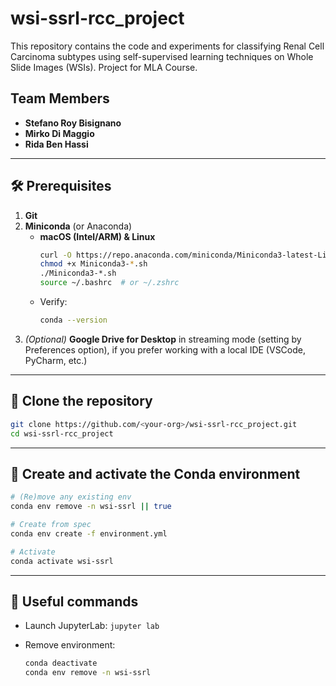 # wsi-ssrl-rcc_project

This repository contains the code and experiments for classifying Renal Cell Carcinoma subtypes using self-supervised learning techniques on Whole Slide Images (WSIs). Project for MLA Course.

## Team Members

- **Stefano Roy Bisignano** 
- **Mirko Di Maggio** 
- **Rida Ben Hassi** 
---

## 🛠️ Prerequisites

1. **Git**  
2. **Miniconda** (or Anaconda)  
   - **macOS (Intel/ARM) & Linux**  
     ```bash
     curl -O https://repo.anaconda.com/miniconda/Miniconda3-latest-Linux-x86_64.sh 
     chmod +x Miniconda3-*.sh
     ./Miniconda3-*.sh
     source ~/.bashrc  # or ~/.zshrc
     ```
   - Verify:
     ```bash
     conda --version
     ```
3. *(Optional)* **Google Drive for Desktop** in streaming mode (setting by Preferences option), if you prefer working with a local IDE (VSCode, PyCharm, etc.)

---

## 🚀 Clone the repository

```bash
git clone https://github.com/<your-org>/wsi-ssrl-rcc_project.git
cd wsi-ssrl-rcc_project
````

---

## 🔧 Create and activate the Conda environment

```bash
# (Re)move any existing env
conda env remove -n wsi-ssrl || true

# Create from spec
conda env create -f environment.yml

# Activate
conda activate wsi-ssrl
```

---

## 🔎 Useful commands

* Launch JupyterLab: `jupyter lab`
* Remove environment:

  ```bash
  conda deactivate
  conda env remove -n wsi-ssrl
  ```

